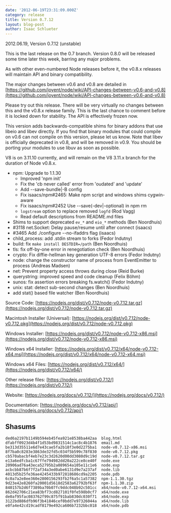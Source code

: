```yaml
---
date: '2012-06-19T23:31:09.000Z'
category: release
title: Version 0.7.12
layout: blog-post
author: Isaac Schlueter
---
```


2012.06.19, Version 0.7.12 (unstable)

This is the last release on the 0.7 branch. Version 0.8.0 will be released some time later this week, barring any major problems.

As with other even-numbered Node releases before it, the v0.8.x releases will maintain API and binary compatibility.

The major changes between v0.6 and v0.8 are detailed in [https://github.com/joyent/node/wiki/API-changes-between-v0.6-and-v0.8](https://github.com/joyent/node/wiki/API-changes-between-v0.6-and-v0.8)

Please try out this release. There will be very virtually no changes between this and the v0.8.x release family. This is the last chance to comment before it is locked down for stability. The API is effectively frozen now.

This version adds backwards-compatible shims for binary addons that use libeio and libev directly. If you find that binary modules that could compile on v0.6 can not compile on this version, please let us know. Note that libev is officially deprecated in v0.8, and will be removed in v0.9. You should be porting your modules to use libuv as soon as possible.

V8 is on 3.11.10 currently, and will remain on the V8 3.11.x branch for the duration of Node v0.8.x.

- npm: Upgrade to 1.1.30
  - Improved 'npm init'
  - Fix the 'cb never called' error from 'oudated' and 'update'
  - Add --save-bundle|-B config
  - Fix isaacs/npm#2465: Make npm script and windows shims cygwin-aware
  - Fix isaacs/npm#2452 Use --save(-dev|-optional) in npm rm
  - `logstream` option to replace removed `logfd` (Rod Vagg)
  - Read default descriptions from README.md files
- Shims to support deprecated `ev_*` and `eio_*` methods (Ben Noordhuis)
- #3118 net.Socket: Delay pause/resume until after connect (isaacs)
- #3465 Add ./configure --no-ifaddrs flag (isaacs)
- child_process: add .stdin stream to forks (Fedor Indutny)
- build: fix `make install DESTDIR=/path` (Ben Noordhuis)
- tls: fix off-by-one error in renegotiation check (Ben Noordhuis)
- crypto: Fix diffie-hellman key generation UTF-8 errors (Fedor Indutny)
- node: change the constructor name of process from EventEmitter to process (Andreas Madsen)
- net: Prevent property access throws during close (Reid Burke)
- querystring: improved speed and code cleanup (Felix Böhm)
- sunos: fix assertion errors breaking fs.watch() (Fedor Indutny)
- unix: stat: detect sub-second changes (Ben Noordhuis)
- add stat() based file watcher (Ben Noordhuis)

Source Code: [https://nodejs.org/dist/v0.7.12/node-v0.7.12.tar.gz](https://nodejs.org/dist/v0.7.12/node-v0.7.12.tar.gz)

Macintosh Installer (Universal): [https://nodejs.org/dist/v0.7.12/node-v0.7.12.pkg](https://nodejs.org/dist/v0.7.12/node-v0.7.12.pkg)

Windows Installer: [https://nodejs.org/dist/v0.7.12/node-v0.7.12-x86.msi](https://nodejs.org/dist/v0.7.12/node-v0.7.12-x86.msi)

Windows x64 Installer: [https://nodejs.org/dist/v0.7.12/x64/node-v0.7.12-x64.msi](https://nodejs.org/dist/v0.7.12/x64/node-v0.7.12-x64.msi)

Windows x64 Files: [https://nodejs.org/dist/v0.7.12/x64/](https://nodejs.org/dist/v0.7.12/x64/)

Other release files: [https://nodejs.org/dist/v0.7.12/](https://nodejs.org/dist/v0.7.12/)

Website: [https://nodejs.org/docs/v0.7.12/](https://nodejs.org/docs/v0.7.12/)

Documentation: [https://nodejs.org/docs/v0.7.12/api/](https://nodejs.org/docs/v0.7.12/api/)

## Shasums

```
ded6a2197b1149b594eb45fea921e8538ba442aa  blog.html
dfabff0923d4b4f1d53bd9831514c1ac8c4b1876  email.md
be313d35511e6d7e43cae5fa2b18f3e0d2275ba1  node-v0.7.12-x86.msi
8f7ba0c8283e3863de32fd5c034f5b599c78f830  node-v0.7.12.pkg
cb570abacbf4eb7e23c3d2620d00dd3080d9c19d  node-v0.7.12.tar.gz
e13a6edfcba1c67ffe794982dd20a222ce8ce40f  node.exe
20906ad76a43eca52795b2a089654a105e11c1e6  node.exp
acbcbb87b6f7f2af34a3ed0abe6131d9e7a237af  node.lib
4013d5b25fe36ae4245433b972818686cd9a2205  node.pdb
6c0a7a2e8ee360e2800156293fb2f6a5c1a57382  npm-1.1.30.tgz
9d23e42e8260fa20001d5618d2583a62792bf63f  npm-1.1.30.zip
840157b2d6f7389ba70b07fc9ddc048b92c501cc  x64/node-v0.7.12-x64.msi
862d42706c21ea83bf73cd827101f0fe598b0cf7  x64/node.exe
de0af95fac083762f99c875f91bab830dc030f71  x64/node.exp
3122bd886dfb96f3b41846cef0bdd7e97326044a  x64/node.lib
e0fa4e42cd19cadf8179e492ca606b7232bbc018  x64/node.pdb
```
